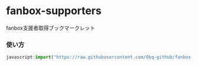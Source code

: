 # fanbox-supporters
fanbox支援者取得ブックマークレット

### 使い方
```javascript
javascript:import("https://raw.githubusercontent.com/0kq-github/fanbox-supporters/main/index.js").then(m=>m.main()).catch(e=>alert(`エラー (${e})`));
```
